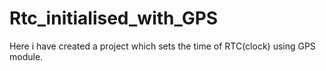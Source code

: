 # Rtc_initialised_with_GPS
Here i have created a project which sets the time of RTC(clock) using GPS module.
